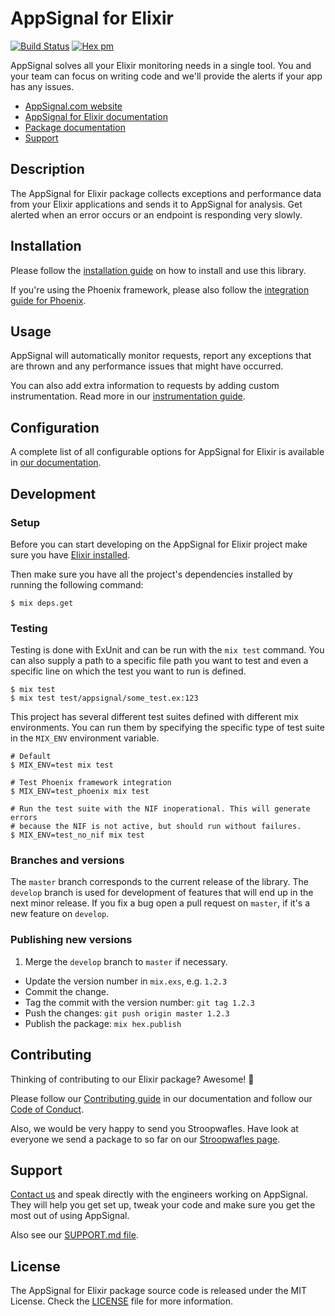 # AppSignal for Elixir

[![Build Status](https://travis-ci.org/appsignal/appsignal-elixir.png?branch=master)](https://travis-ci.org/appsignal/appsignal-elixir)
[![Hex pm](http://img.shields.io/hexpm/v/appsignal.svg?style=flat)](https://hex.pm/packages/appsignal)

AppSignal solves all your Elixir monitoring needs in a single tool. You and your
team can focus on writing code and we'll provide the alerts if your app has any
issues.

- [AppSignal.com website](https://appsignal.com/)
- [AppSignal for Elixir documentation](http://docs.appsignal.com/elixir/)
- [Package documentation](https://hexdocs.pm/appsignal/)
- [Support][contact]

## Description

The AppSignal for Elixir package collects exceptions and performance data from
your Elixir applications and sends it to AppSignal for analysis. Get alerted
when an error occurs or an endpoint is responding very slowly.

## Installation

Please follow the [installation
guide](http://docs.appsignal.com/elixir/installation.html) on how to install
and use this library.

If you're using the Phoenix framework, please also follow the [integration guide
for Phoenix](http://docs.appsignal.com/elixir/integrations/phoenix.html).

## Usage

AppSignal will automatically monitor requests, report any exceptions that are
thrown and any performance issues that might have occurred.

You can also add extra information to requests by adding custom
instrumentation. Read more in our [instrumentation
guide](http://docs.appsignal.com/elixir/instrumentation/).

## Configuration

A complete list of all configurable options for AppSignal for Elixir is
available in [our
documentation](http://docs.appsignal.com/elixir/configuration/).

## Development

### Setup

Before you can start developing on the AppSignal for Elixir project make sure
you have [Elixir installed](http://elixir-lang.org/install.html).

Then make sure you have all the project's dependencies installed by running the
following command:

    $ mix deps.get

### Testing

Testing is done with ExUnit and can be run with the `mix test` command. You can
also supply a path to a specific file path you want to test and even a specific
line on which the test you want to run is defined.

    $ mix test
    $ mix test test/appsignal/some_test.ex:123

This project has several different test suites defined with different mix
environments. You can run them by specifying the specific type of test suite in
the `MIX_ENV` environment variable.

    # Default
    $ MIX_ENV=test mix test

    # Test Phoenix framework integration
    $ MIX_ENV=test_phoenix mix test

    # Run the test suite with the NIF inoperational. This will generate errors
    # because the NIF is not active, but should run without failures.
    $ MIX_ENV=test_no_nif mix test

### Branches and versions

The `master` branch corresponds to the current release of the
library. The `develop` branch is used for development of features that
will end up in the next minor release. If you fix a bug open a pull
request on `master`, if it's a new feature on `develop`.

### Publishing new versions

1. Merge the `develop` branch to `master` if necessary.
-  Update the version number in `mix.exs`, e.g. `1.2.3`
-  Commit the change.
-  Tag the commit with the version number: `git tag 1.2.3`
-  Push the changes: `git push origin master 1.2.3`
-  Publish the package: `mix hex.publish`

## Contributing

Thinking of contributing to our Elixir package? Awesome! 🚀

Please follow our [Contributing guide][contributing-guide] in our
documentation and follow our [Code of Conduct][coc].

Also, we would be very happy to send you Stroopwafles. Have look at everyone
we send a package to so far on our [Stroopwafles page][waffles-page].

## Support

[Contact us][contact] and speak directly with the engineers working on
AppSignal. They will help you get set up, tweak your code and make sure you get
the most out of using AppSignal.

Also see our [SUPPORT.md file](SUPPORT.md).

## License

The AppSignal for Elixir package source code is released under the MIT License.
Check the [LICENSE](LICENSE) file for more information.

[contact]: mailto:support@appsignal.com
[contributing-guide]: http://docs.appsignal.com/appsignal/contributing.html
[coc]: https://docs.appsignal.com/appsignal/code-of-conduct.html
[waffles-page]: https://appsignal.com/waffles
